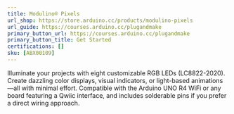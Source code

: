 ```yaml
---
title: Modulino® Pixels
url_shop: https://store.arduino.cc/products/modulino-pixels
url_guide: https://courses.arduino.cc/plugandmake
primary_button_url: https://courses.arduino.cc/plugandmake
primary_button_title: Get Started
certifications: []
sku: [ABX00109]
---
```


Illuminate your projects with eight customizable RGB LEDs (LC8822-2020). Create dazzling color displays, visual indicators, or light-based animations—all with minimal effort. Compatible with the Arduino UNO R4 WiFi or any board featuring a Qwiic interface, and includes solderable pins if you prefer a direct wiring approach.
